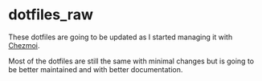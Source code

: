 # dotfiles_raw
These dotfiles are going to be updated as I started managing it with [Chezmoi](https://chezmoi.io/).

Most of the dotfiles are still the same with minimal changes but is going to be better maintained and with better documentation.

